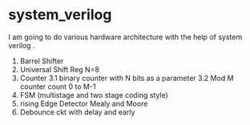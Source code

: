 # system_verilog
I am going to do various hardware architecture with the help of system verilog .
1. Barrel Shifter 
2. Universal Shift Reg N=8
3. Counter
    3.1 binary counter with N bits as a parameter
    3.2 Mod M counter count 0 to M-1
4. FSM (multistage and two stage coding style)
5. rising Edge Detector
   Mealy and Moore
6. Debounce ckt with delay and early 
